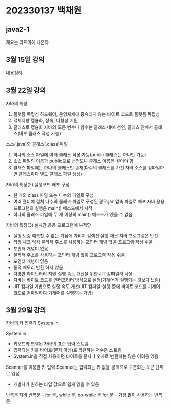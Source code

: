 # 202330137 백채원

## java2-1
개요는 리드미에 나온다

## 3월 15일 강의
내용정리

## 3월 22일 강의
자바의 특성
1. 플랫폼 독립성
하드웨어, 운영체제에 종속되지 않는 바이트 코드로 플랫폼 독립성
2. 객체지향
캡슐화, 상속, 다형성 지원
3. 클래스로 캡슐화
자바의 모든 변수나 함수는 클래스 내에 선언, 클래스 안에서 클래스(내부 클래스 작성 가능)

소스(.java)와 클래스(.class)파일
1. 하나의 소스 파일에 여러 클래스 작성 가능(public 클래스는 하나만 가능)
2. 소스 파일의 이름과 public으로 선언도니 클래스 이름은 같아야 함
3. 클래스 파일에는 하나의 클래스만 존재(다수의 클래스를 가진 자바 소스를 컴파일하면 클래스마다 별도 클래스 파일 생성)

자바의 특징(2)
  실행코드 배포
구성
- 한 개의 class 파일 또는 다수의 파일로 구성
- 여러 폴더에 걸쳐 다수의 클래스 파일로 구성된 경우:jar 압축 파일로 배포
자바 응용프로그램의 실행은 main() 메소드에서 시작
- 하나의 클래스 파일에 두 개 이상의 main() 메소드가 있을 수 없음

자바의 특징(3)
실시간 응용 프로그램에 부적합
- 실행 도중 예측할 수 없는 기점에 가비지 컬렉션 실행 때문
자바 프로그램은 안전
- 타임 체크 엄격
물리적 주소를 사용하는 포인터 개념 없음
프로그램 작성 쉬움
- 포인터 개념이 없음
- 물리적 주소를 사용하는 포인터 개념 없음
프로그램 작성 쉬움
- 포인터 개념이 없음
- 동적 메모리 반환 하지 않음
- 다양한 라이브러리 지원
실행 속도 개선을 위한 JIT 컴파일러 사용
- 자바는 바이트 코드를 인터프리터 방식으로 실행(기계어가 실행되는 것보다 느림)
- JIT 컴파일 기법으로 실행 속도 개선(JIT 컴파일-실행 중에 바이트 코드를  기계어 코드로 컴파일하여 기계어를 실행하는 기법)


## 3월 29일 강의
자바의 키 입력과 System.in

System.in
- 키보드와 연결된 자바의 표준 입력 스트림
- 입력되는 키를 바이트(문자 아님)로 리턴하는 저수준 스트림
- System.in을 직접 사용하면 바이트를 문자나 숫자로 변환하는 많은 어려움 있음

Scanner를 이용한 키 입력
Scanner는 입력되는 키 값을 공백으로 구분되는 토큰 단위로 읽음
- 개발자가 원하는 타입 값으로 쉽게 읽을 수 있음

반복문
자바 반복문 - for 문, while 문, do-while 문
for 문 - 가장 많이 사용하는 반복문

